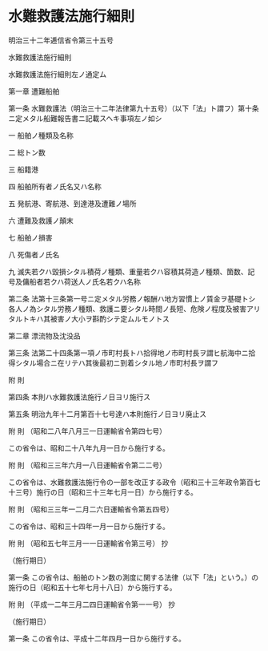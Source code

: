 # 水難救護法施行細則

明治三十二年逓信省令第三十五号

水難救護法施行細則

水難救護法施行細則左ノ通定ム

第一章 遭難船舶

第一条 水難救護法（明治三十二年法律第九十五号）（以下「法」ト謂フ）第十条ニ定メタル船難報告書ニ記載スヘキ事項左ノ如シ

一 船舶ノ種類及名称

二 総トン数

三 船籍港

四 船舶所有者ノ氏名又ハ名称

五 発航港、寄航港、到達港及遭難ノ場所

六 遭難及救護ノ顛末

七 船舶ノ損害

八 死傷者ノ氏名

九 滅失若クハ毀損シタル積荷ノ種類、重量若クハ容積其荷造ノ種類、箇数、記号及傭船者若クハ荷送人ノ氏名若クハ名称

第二条 法第十三条第一号ニ定メタル労務ノ報酬ハ地方習慣上ノ賃金ヲ基礎トシ各人ノ為シタル労務ノ種類、救護ニ要シタル時間ノ長短、危険ノ程度及被害アリタルトキハ其被害ノ大小ヲ斟酌シテ定ムルモノトス

第二章 漂流物及沈没品

第三条 法第二十四条第一項ノ市町村長トハ拾得地ノ市町村長ヲ謂ヒ航海中ニ拾得シタル場合ニ在リテハ其後最初ニ到着シタル地ノ市町村長ヲ謂フ

附 則

第四条 本則ハ水難救護法施行ノ日ヨリ施行ス

第五条 明治九年十二月第百十七号達ハ本則施行ノ日ヨリ廃止ス

附 則 （昭和二八年八月三一日運輸省令第四七号）

この省令は、昭和二十八年九月一日から施行する。

附 則 （昭和三三年六月一八日運輸省令第二二号）

この省令は、水難救護法施行令の一部を改正する政令（昭和三十三年政令第百七十三号）施行の日（昭和三十三年七月一日）から施行する。

附 則 （昭和三三年一二月二六日運輸省令第五四号）

この省令は、昭和三十四年一月一日から施行する。

附 則 （昭和五七年三月一一日運輸省令第三号） 抄

（施行期日）

第一条 この省令は、船舶のトン数の測度に関する法律（以下「法」という。）の施行の日（昭和五十七年七月十八日）から施行する。

附 則 （平成一二年三月二四日運輸省令第一一号） 抄

（施行期日）

第一条 この省令は、平成十二年四月一日から施行する。
